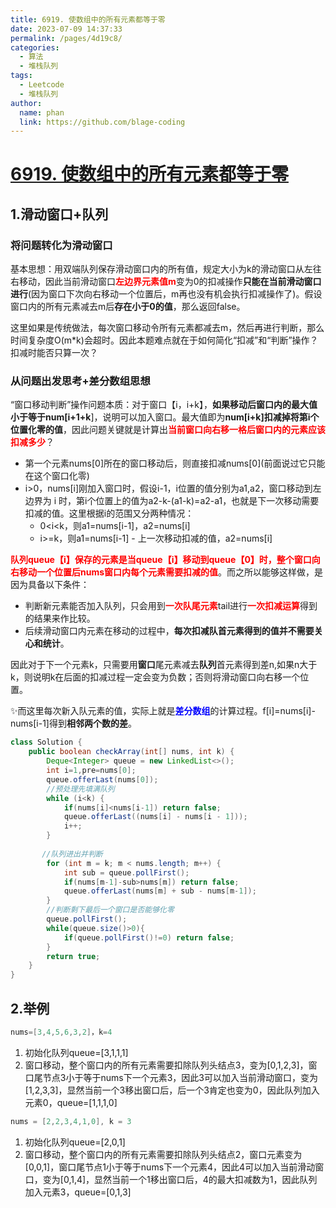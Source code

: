```yaml
---
title: 6919. 使数组中的所有元素都等于零
date: 2023-07-09 14:37:33
permalink: /pages/4d19c8/
categories:
  - 算法
  - 堆栈队列
tags:
  - Leetcode
  - 堆栈队列
author: 
  name: phan
  link: https://github.com/blage-coding
---
```

# [6919. 使数组中的所有元素都等于零](https://leetcode.cn/problems/apply-operations-to-make-all-array-elements-equal-to-zero/)

## 1.滑动窗口+队列

### 将问题转化为滑动窗口

基本思想：用双端队列保存滑动窗口内的所有值，规定大小为k的滑动窗口从左往右移动，因此当前滑动窗口<font color="red">**左边界元素值m**</font>变为0的扣减操作**只能在当前滑动窗口进行**(因为窗口下次向右移动一个位置后，m再也没有机会执行扣减操作了)。假设窗口内的所有元素减去m后**存在小于0的值**，那么返回false。

这里如果是传统做法，每次窗口移动令所有元素都减去m，然后再进行判断，那么时间复杂度O(m*k)会超时。因此本题难点就在于如何简化“扣减”和“判断”操作？扣减时能否只算一次？

### 从问题出发思考+差分数组思想

“窗口移动判断”操作问题本质：对于窗口【i，i+k】，**如果移动后窗口内的最大值小于等于num\[i+1+k**\]，说明可以加入窗口。最大值即为**num\[i+k\]扣减掉将第i个位置化零的值**，因此问题关键就是计算出<font color="red">**当前窗口向右移一格后窗口内的元素应该扣减多少**</font>？

- 第一个元素nums[0]所在的窗口移动后，则直接扣减nums\[0\](前面说过它只能在这个窗口化零)
- i>0，nums\[i\]刚加入窗口时，假设i-1，i位置的值分别为a1,a2，窗口移动到左边界为 i 时，第i个位置上的值为a2-k-(a1-k)=a2-a1，也就是下一次移动需要扣减的值。这里根据i的范围又分两种情况：
  - 0<i<k，则a1=nums\[i-1\]，a2=nums\[i\]
  - i>=k，则a1=nums\[i-1\] - 上一次移动扣减的值，a2=nums\[i\]

<font color="red">**队列queue【i】保存的元素是当queue【i】移动到queue【0】时，整个窗口向右移动一个位置后nums窗口内每个元素需要扣减的值**</font>。而之所以能够这样做，是因为具备以下条件：

- 判断新元素能否加入队列，只会用到<font color="red">**一次队尾元素**</font>tail进行<font color="red">**一次扣减运算**</font>得到的结果来作比较。
- 后续滑动窗口内元素在移动的过程中，**每次扣减队首元素得到的值并不需要关心和统计**。

因此对于下一个元素k，只需要用**窗口**尾元素减去**队列**首元素得到差n,如果n大于k，则说明k在后面的扣减过程一定会变为负数；否则将滑动窗口向右移一个位置。

✨而这里每次新入队元素的值，实际上就是<font color="blue">**差分数组**</font>的计算过程。f\[i\]=nums\[i\]-nums\[i-1\]得到**相邻两个数的差**。

```java
class Solution {
    public boolean checkArray(int[] nums, int k) {
        Deque<Integer> queue = new LinkedList<>();
        int i=1,pre=nums[0];
        queue.offerLast(nums[0]);
        //预处理先填满队列
        while (i<k) {
            if(nums[i]<nums[i-1]) return false;
            queue.offerLast((nums[i] - nums[i - 1]));
            i++;
        }
        
       //队列进出并判断
        for (int m = k; m < nums.length; m++) {
            int sub = queue.pollFirst();
            if(nums[m-1]-sub>nums[m]) return false;
            queue.offerLast(nums[m] + sub - nums[m-1]);
        }
        //判断剩下最后一个窗口是否能够化零
        queue.pollFirst();
        while(queue.size()>0){
            if(queue.pollFirst()!=0) return false;
        }
        return true;
    }
}
```

## 2.举例

```java
nums=[3,4,5,6,3,2]，k=4
```

1. 初始化队列queue=[3,1,1,1]
2. 窗口移动，整个窗口内的所有元素需要扣除队列头结点3，变为[0,1,2,3]，窗口尾节点3小于等于nums下一个元素3，因此3可以加入当前滑动窗口，变为[1,2,3,3]，显然当前一个3移出窗口后，后一个3肯定也变为0，因此队列加入元素0，queue=[1,1,1,0]

```java
nums = [2,2,3,4,1,0], k = 3
```

1. 初始化队列queue=[2,0,1]
2. 窗口移动，整个窗口内的所有元素需要扣除队列头结点2，窗口元素变为[0,0,1]，窗口尾节点1小于等于nums下一个元素4，因此4可以加入当前滑动窗口，变为[0,1,4]，显然当前一个1移出窗口后，4的最大扣减数为1，因此队列加入元素3，queue=[0,1,3]